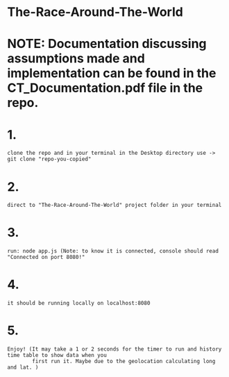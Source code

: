 # The-Race-Around-The-World 
# NOTE: Documentation discussing assumptions made and implementation can be found in the CT_Documentation.pdf file in the repo.
  
  # 1.
    clone the repo and in your terminal in the Desktop directory use -> git clone "repo-you-copied" 

  # 2. 
    direct to "The-Race-Around-The-World" project folder in your terminal

  # 3.
    run: node app.js (Note: to know it is connected, console should read "Connected on port 8080!"
  
  # 4.
    it should be running locally on localhost:8080

  # 5.
    Enjoy! (It may take a 1 or 2 seconds for the timer to run and history time table to show data when you 
            first run it. Maybe due to the geolocation calculating long and lat. )
